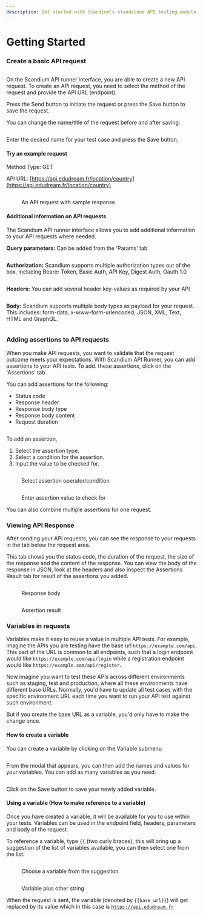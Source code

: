 ```yaml
---
description: Get started with Scandium's standalone API testing module
---
```


# Getting Started

### Create a basic API request

<figure><img src="../.gitbook/assets/image (1) (1) (1) (1).png" alt=""><figcaption></figcaption></figure>

On the Scandium API runner interface, you are able to create a new API request. To create an API request, you need to select the method of the request and provide the API URL (endpoint).

Press the Send button to initiate the request or press the Save button to save the request.

You can change the name/title of the request before and after saving:

<figure><img src="../.gitbook/assets/image (2) (1).png" alt=""><figcaption></figcaption></figure>

Enter the desired name for your test case and press the Save button.

#### Try an example request

Method Type: GET

API URL:  [https://api.edudream.fr/location/country](https://api.edudream.fr/location/country)

<figure><img src="../.gitbook/assets/image (3) (1).png" alt=""><figcaption><p>An API request with sample response</p></figcaption></figure>

#### Additional information on API requests

The Scandium API runner interface allows you to add additional information to your API requests where needed.

**Query parameters:** Can be added from the 'Params' tab

<figure><img src="../.gitbook/assets/image (4) (1).png" alt=""><figcaption></figcaption></figure>

**Authorization:** Scandium supports multiple authorization types out of the box, including Bearer Token, Basic Auth, API Key, Digest Auth, Oauth 1.0

<figure><img src="../.gitbook/assets/image (5) (1).png" alt=""><figcaption></figcaption></figure>

**Headers:** You can add several header key-values as required by your API

<figure><img src="../.gitbook/assets/image (6) (1).png" alt=""><figcaption></figcaption></figure>

**Body:** Scandium supports multiple body types as payload for your request. This includes: form-data, x-www-form-urlencoded, JSON,  XML,  Text, HTML and GraphQL.

<figure><img src="../.gitbook/assets/image (7) (1).png" alt=""><figcaption></figcaption></figure>

### Adding assertions to API requests

When you make API requests, you want to validate that the request outcome meets your expectations. With Scandium API Runner, you can add assertions to your API tests. To add. these assertions, click on the 'Assertions' tab.

You can add assertions for the following:

* Status code
* Response header
* Response body type
* Response body content
* Request duration

<figure><img src="../.gitbook/assets/image (8).png" alt=""><figcaption></figcaption></figure>

To add an assertion, &#x20;

1. Select the assertion type.
2. Select a condition for the assertion.
3. Input the value to be checked for.

<figure><img src="../.gitbook/assets/image (9).png" alt=""><figcaption><p>Select assertion operator/condition</p></figcaption></figure>

<figure><img src="../.gitbook/assets/image (10).png" alt=""><figcaption><p>Enter assertion value to check for</p></figcaption></figure>

You can also combine multiple assertions for one request.

### Viewing API Response

After sending your API requests, you can see the response to your requests in the tab below the request area.

This tab shows you the status code, the duration of the request, the size of the response and the content of the response. You can view the body of the response in JSON, look at the headers and also inspect the Assertions Result tab  for result of the assertions you added.

<figure><img src="../.gitbook/assets/image (11).png" alt=""><figcaption><p>Response body</p></figcaption></figure>

<figure><img src="../.gitbook/assets/image (12).png" alt=""><figcaption><p>Assertion result</p></figcaption></figure>

### Variables in requests

Variables make it easy to reuse a value in multiple API tests. For example, imagine the  APIs you are testing have the base url `https://example.com/api`. This part of the URL is common to all endpoints,  such that a login endpoint would like `https://example.com/api/login` while a registration endpoint would like `https://example.com/api/register`.

Now imagine you want to test these APIs across different environments such as staging, test and production, where all these environments have different base URLs. Normally, you'd   have to update all test cases with the specific environment URL each time you want to run your API test against such environment.

But if you create the base URL as a variable, you'd only have to make the change once.

#### How to create a variable

You can create a variable by clicking on the Variable submenu

<figure><img src="../.gitbook/assets/image (13).png" alt=""><figcaption></figcaption></figure>

From the modal that appears, you can then add the names and values for your variables. You can add as many variables as you need.

<figure><img src="../.gitbook/assets/image (15).png" alt=""><figcaption></figcaption></figure>

Click on the Save button to save your newly added variable.

#### Using a variable (How to make reference to a variable)

Once you have created a variable, it will be available for you to use within your tests. Variables can be used in the endpoint field, headers, parameters and body of the request.

To reference a variable, type `{{` (two curly braces), this will bring up a suggestion of the list of variables available, you can then select one from the list.

<figure><img src="../.gitbook/assets/image (16).png" alt=""><figcaption><p>Choose a variable from the suggestion</p></figcaption></figure>

<figure><img src="../.gitbook/assets/image (17).png" alt=""><figcaption><p>Variable plus other string</p></figcaption></figure>

When  the request is sent,  the variable (denoted by `{{base_url}}`) will get replaced by its value which in this case is [`https://api.edudream.fr`](https://api.edudream.fr)&#x20;
